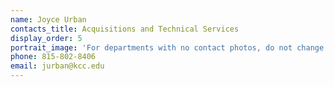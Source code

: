 ```yaml
---
name: Joyce Urban
contacts_title: Acquisitions and Technical Services
display_order: 5
portrait_image: 'For departments with no contact photos, do not change this field.'
phone: 815-802-8406
email: jurban@kcc.edu
---
```


